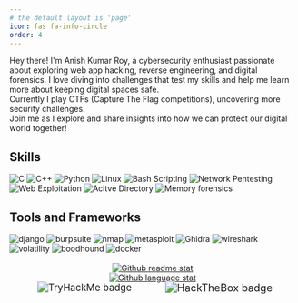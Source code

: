 ```yaml
---
# the default layout is 'page'
icon: fas fa-info-circle
order: 4
---
```


Hey there! I'm Anish Kumar Roy, a cybersecurity enthusiast passionate about exploring web app hacking, reverse engineering, and digital forensics. I love diving into challenges that test my skills and help me learn more about keeping digital spaces safe.<br>
Currently I play CTFs (Capture The Flag competitions), uncovering more security challenges. <br>
Join me as I explore and share insights into how we can protect our digital world together!

## Skills

<div style="text-align: left;">
<img src="https://img.shields.io/badge/C-darkblue?style=for-the-badge&logo=c&logoColor=white" alt="C" class="badge">
<img src="https://img.shields.io/badge/C%2B%2B-royalblue?style=for-the-badge&logo=cplusplus&logoColor=white&logoSize=100" alt="C++" class="badge">
<img src="https://img.shields.io/badge/Python-3776AB?style=for-the-badge&logo=python&logoColor=white&logoSize=100" alt="Python" class="badge">
<img src="https://img.shields.io/badge/linux-%23FCC624?style=for-the-badge&logo=linux&logoColor=black&logoSize=100" alt="Linux" class="badge">
<img src="https://img.shields.io/badge/Bash-4EAA25?style=for-the-badge&logo=gnubash&logoColor=white&logoSize=100" alt="Bash Scripting" class="badge">
<img src="https://img.shields.io/badge/Network--Pentesting-lightyellow?style=for-the-badge&logoSize=100" alt="Network Pentesting" class="badge">
<img src="https://img.shields.io/badge/Web%20Exploitation-FF6347?style=for-the-badge&logo=web&logoColor=white" alt="Web Exploitation" class="badge">
<img src="https://img.shields.io/badge/Active%20Directory-lightblue?style=for-the-badge&logo=ghidra&logoColor=white&logoSize=100" alt="Acitve Directory" class="badge">
<img src="https://img.shields.io/badge/Memory%20Forensics-007B63?style=for-the-badge&logoColor=white&logoSize=100" alt="Memory forensics" class="badge">

</div>

## Tools and Frameworks

<div style="text-align: left;">
<img src="https://img.shields.io/badge/Django-092E20?style=for-the-badge&logo=django&logoColor=white&logoSize=100" alt="django"  class="badge">
<img src="https://img.shields.io/badge/Burpsuite-%23FF6633?style=for-the-badge&logo=burpsuite&logoColor=white&logoSize=100" alt="burpsuite" class="badge">
<img src="https://img.shields.io/badge/nmap-blue?style=for-the-badge&logo=nmap&logoColor=white&logoSize=100" alt="nmap" class="badge">
<img src="https://img.shields.io/badge/metasploit-2596CD?style=for-the-badge&logo=metasploit&logoColor=white&logoSize=100" alt="metasploit"  class="badge">
<img src="https://img.shields.io/badge/Ghidra-darkred?style=for-the-badge&logoColor=white" alt="Ghidra" class="badge">
<img src="https://img.shields.io/badge/wireshark-%231679A7?style=for-the-badge&logo=wireshark&logoColor=white&logoSize=100" alt="wireshark" class="badge">
<img src="https://img.shields.io/badge/volatility-darkblue?style=for-the-badge&logoColor=white&logoSize=100" alt="volatility" class="badge">
<img src="https://img.shields.io/badge/Bloodhound-crimson?style=for-the-badge&logoColor=white&logoSize=100" alt="boodhound" class="badge">
<img src="https://img.shields.io/badge/Docker-%232496ED?style=for-the-badge&logo=docker&logoColor=white&logoSize=100" alt="docker" class="badge">
</div>
<br>

<div style="text-align: center;">
<a href="https://github.com/anishkumarroy"><img src="https://github-readme-stats.vercel.app/api?username=anishkumarroy&show_icons=true&include_all_commits=true&hide=contribs&theme=dracula" alt="Github readme stat" class="badge"></a><br>
<a href="https://github.com/anishkumarroy" target="_blank"><img src="https://github-readme-stats.vercel.app/api/top-langs/?username=anishkumarroy&layout=compact&exclude_repo=Social-Media-App&theme=dracula" alt="Github language stat" class="badge"></a><br>
<img src="https://tryhackme-badges.s3.amazonaws.com/An0nyR0y.png" alt="TryHackMe badge" style="transform: scale(1.2)" class="badge">&nbsp;&nbsp;&nbsp;&nbsp;&nbsp;&nbsp;&nbsp;&nbsp;&nbsp;&nbsp;&nbsp;&nbsp;&nbsp;&nbsp;&nbsp;&nbsp;&nbsp;&nbsp;&nbsp;&nbsp;&nbsp;&nbsp;&nbsp;
<img src="https://www.hackthebox.eu/badge/image/657181" alt="HackTheBox badge" style="transform: scale(1.3)" class="badge">
</div>
<br>

<!-- <div style="text-align: center;">
<img src="https://img.shields.io/youtube/channel/subscribers/UCzPOmNBvAFQL0cp_tj0gp9A?style=for-the-badge&logo=youtube" style="transform: scale(1.2)" class="badge">
<div> -->


<!-- > Add Markdown syntax content to file `_tabs/about.md`{: .filepath } and it will show up on this page.
{: .prompt-note }
> Add Markdown syntax content to file `_tabs/about.md`and it will show up on this page.
{: .prompt-warning }
> hello
{: .prompt-info} -->


<!-- <style>
  .badge {
    transition: transform 0.3s ease-in-out;
  }

  .badge:hover {
    transform: scale(1.2);
  }
</style> -->


<!-- > [!NOTE]  
> Highlights information that users should take into account, even when skimming.

> [!TIP]
> Optional information to help a user be more successful.

> [!IMPORTANT]  
> Crucial information necessary for users to succeed.

> [!WARNING]  
> Critical content demanding immediate user attention due to potential risks.

> [!CAUTION]
> Negative potential consequences of an action. -->